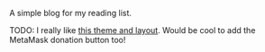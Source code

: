 A simple blog for my reading list.

TODO: I really like [this theme and layout](https://longqian.me/page3/). Would be cool to add the MetaMask donation button too!
